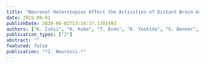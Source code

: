 ```yaml
---
title: "Neuronal Heterotopias Affect the Activities of Distant Brain Areas and Lead to Behavioral Deficits"
date: 2015-09-01
publishDate: 2020-06-02T13:14:37.178549Z
authors: ["K. Ishii", "K. Kubo", "T. Endo", "K. Yoshida", "S. Benner", "Y. Ito", "H. Aizawa", "M. Aramaki", "A. Yamanaka", "K. Tanaka", "N. Takata", "K. F. Tanaka", "M. Mimura", "C. Tohyama", "M. Kakeyama", "K. Nakajima"]
publication_types: ["2"]
abstract: ""
featured: false
publication: "*J. Neurosci.*"
---
```


